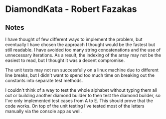 # DiamondKata - Robert Fazakas

## Notes
I have thought of few different ways to implement the problem, but eventually I have chosen the approach I thought would be the fastest but still readable. I have avoided too many string concatenations and the use of unnecessary iterations. As a result, the indexing of the array may not be the easiest to read, but I thought it was a decent compromise. 

The unit tests may not run successfully on a linux machine due to different line breaks, but I didn't want to spend too much time on breaking out the constants into separate test methods. 

I couldn't think of a way to test the whole alphabet without typing them all out or building another diamond builder to then test the diamond builder, so I've only implemented test cases from A to E. This should prove that the code works. On top of the unit testing I've tested most of the letters manually via the console app as well.